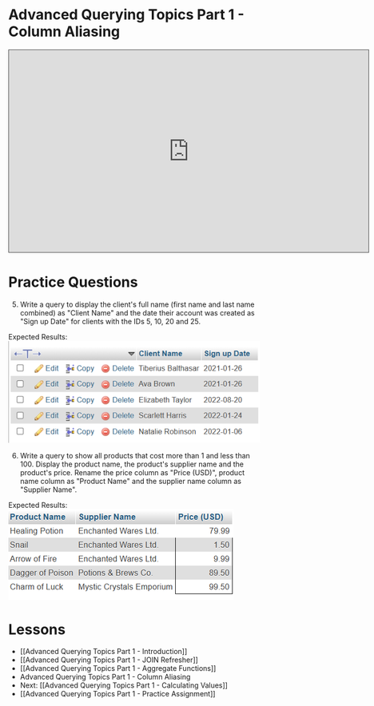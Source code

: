 # Advanced Querying Topics Part 1 - Column Aliasing

<iframe src="https://egator.hosted.panopto.com/Panopto/Pages/Embed.aspx?id=c709d480-ff4b-451f-8638-b12c00689afd&autoplay=false&offerviewer=true&showtitle=true&showbrand=true&captions=false&interactivity=all" height="405" width="720" style="border: 1px solid #464646;" allowfullscreen allow="autoplay" aria-label="Panopto Embedded Video Player"></iframe>

# Practice Questions
5. Write a query to display the client's full name (first name and last name combined) as "Client Name" and the date their account was created as "Sign up Date" for clients with the IDs 5, 10, 20 and 25.

Expected Results:
<img src="https://raw.githubusercontent.com/kellerflint/Class-Intro-SQL/hugo/content/Images/AQR6.png">

6. Write a query to show all products that cost more than 1 and less than 100. Display the product name, the product's supplier name and the product's price. Rename the price column as "Price (USD)", product name column as "Product Name" and the supplier name column as "Supplier Name".

Expected Results:
<img src="https://raw.githubusercontent.com/kellerflint/Class-Intro-SQL/hugo/content/Images/AQR7.png">

# Lessons
- [[Advanced Querying Topics Part 1 - Introduction]]
- [[Advanced Querying Topics Part 1 - JOIN Refresher]]
- [[Advanced Querying Topics Part 1 - Aggregate Functions]]
- Advanced Querying Topics Part 1 - Column Aliasing
- Next: [[Advanced Querying Topics Part 1 - Calculating Values]]
- [[Advanced Querying Topics Part 1 - Practice Assignment]]